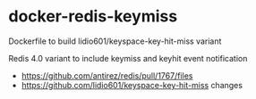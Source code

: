# docker-redis-keymiss
Dockerfile to build lidio601/keyspace-key-hit-miss variant

Redis 4.0 variant to include keymiss and keyhit event notification

* https://github.com/antirez/redis/pull/1767/files
* https://github.com/lidio601/keyspace-key-hit-miss changes
